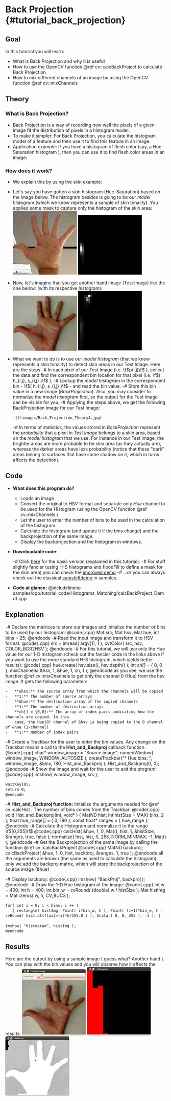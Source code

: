 Back Projection {#tutorial_back_projection}
===============

Goal
----

In this tutorial you will learn:

-   What is Back Projection and why it is useful
-   How to use the OpenCV function @ref cv::calcBackProject to calculate Back Projection
-   How to mix different channels of an image by using the OpenCV function @ref cv::mixChannels

Theory
------

### What is Back Projection?

-   Back Projection is a way of recording how well the pixels of a given image fit the distribution
    of pixels in a histogram model.
-   To make it simpler: For Back Projection, you calculate the histogram model of a feature and then
    use it to find this feature in an image.
-   Application example: If you have a histogram of flesh color (say, a Hue-Saturation histogram ),
    then you can use it to find flesh color areas in an image:

### How does it work?

-   We explain this by using the skin example:
-   Let's say you have gotten a skin histogram (Hue-Saturation) based on the image below. The
    histogram besides is going to be our *model histogram* (which we know represents a sample of
    skin tonality). You applied some mask to capture only the histogram of the skin area:
    ![T0](images/Back_Projection_Theory0.jpg)
    ![T1](images/Back_Projection_Theory1.jpg)

-   Now, let's imagine that you get another hand image (Test Image) like the one below: (with its
    respective histogram):
    ![T2](images/Back_Projection_Theory2.jpg)
    ![T3](images/Back_Projection_Theory3.jpg)


-   What we want to do is to use our *model histogram* (that we know represents a skin tonality) to
    detect skin areas in our Test Image. Here are the steps
    -#  In each pixel of our Test Image (i.e. \f$p(i,j)\f$ ), collect the data and find the
        correspondent bin location for that pixel (i.e. \f$( h_{i,j}, s_{i,j} )\f$ ).
    -#  Lookup the *model histogram* in the correspondent bin - \f$( h_{i,j}, s_{i,j} )\f$ - and read
        the bin value.
    -#  Store this bin value in a new image (*BackProjection*). Also, you may consider to normalize
        the *model histogram* first, so the output for the Test Image can be visible for you.
    -#  Applying the steps above, we get the following BackProjection image for our Test Image:

        ![](images/Back_Projection_Theory4.jpg)

    -#  In terms of statistics, the values stored in *BackProjection* represent the *probability*
        that a pixel in *Test Image* belongs to a skin area, based on the *model histogram* that we
        use. For instance in our Test image, the brighter areas are more probable to be skin area
        (as they actually are), whereas the darker areas have less probability (notice that these
        "dark" areas belong to surfaces that have some shadow on it, which in turns affects the
        detection).

Code
----

-   **What does this program do?**
    -   Loads an image
    -   Convert the original to HSV format and separate only *Hue* channel to be used for the
        Histogram (using the OpenCV function @ref cv::mixChannels )
    -   Let the user to enter the number of bins to be used in the calculation of the histogram.
    -   Calculate the histogram (and update it if the bins change) and the backprojection of the
        same image.
    -   Display the backprojection and the histogram in windows.
-   **Downloadable code**:

    -#  Click
        [here](https://github.com/Itseez/opencv/tree/master/samples/cpp/tutorial_code/Histograms_Matching/calcBackProject_Demo1.cpp)
        for the basic version (explained in this tutorial).
    -#  For stuff slightly fancier (using H-S histograms and floodFill to define a mask for the
        skin area) you can check the [improved
        demo](https://github.com/Itseez/opencv/tree/master/samples/cpp/tutorial_code/Histograms_Matching/calcBackProject_Demo2.cpp)
    -#  ...or you can always check out the classical
        [camshiftdemo](https://github.com/Itseez/opencv/tree/master/samples/cpp/camshiftdemo.cpp)
        in samples.

-   **Code at glance:**
@includelineno samples/cpp/tutorial_code/Histograms_Matching/calcBackProject_Demo1.cpp

Explanation
-----------

-#  Declare the matrices to store our images and initialize the number of bins to be used by our
    histogram:
    @code{.cpp}
    Mat src; Mat hsv; Mat hue;
    int bins = 25;
    @endcode
-#  Read the input image and transform it to HSV format:
    @code{.cpp}
    src = imread( argv[1], 1 );
    cvtColor( src, hsv, COLOR_BGR2HSV );
    @endcode
-#  For this tutorial, we will use only the Hue value for our 1-D histogram (check out the fancier
    code in the links above if you want to use the more standard H-S histogram, which yields better
    results):
    @code{.cpp}
    hue.create( hsv.size(), hsv.depth() );
    int ch[] = { 0, 0 };
    mixChannels( &hsv, 1, &hue, 1, ch, 1 );
    @endcode
    as you see, we use the function @ref cv::mixChannels to get only the channel 0 (Hue) from
    the hsv image. It gets the following parameters:

    -   **&hsv:** The source array from which the channels will be copied
    -   **1:** The number of source arrays
    -   **&hue:** The destination array of the copied channels
    -   **1:** The number of destination arrays
    -   **ch[] = {0,0}:** The array of index pairs indicating how the channels are copied. In this
        case, the Hue(0) channel of &hsv is being copied to the 0 channel of &hue (1-channel)
    -   **1:** Number of index pairs

-#  Create a Trackbar for the user to enter the bin values. Any change on the Trackbar means a call
    to the **Hist_and_Backproj** callback function.
    @code{.cpp}
    char* window_image = "Source image";
    namedWindow( window_image, WINDOW_AUTOSIZE );
    createTrackbar("* Hue  bins: ", window_image, &bins, 180, Hist_and_Backproj );
    Hist_and_Backproj(0, 0);
    @endcode
-#  Show the image and wait for the user to exit the program:
    @code{.cpp}
    imshow( window_image, src );

    waitKey(0);
    return 0;
    @endcode
-#  **Hist_and_Backproj function:** Initialize the arguments needed for @ref cv::calcHist . The
    number of bins comes from the Trackbar:
    @code{.cpp}
    void Hist_and_Backproj(int, void* )
    {
      MatND hist;
      int histSize = MAX( bins, 2 );
      float hue_range[] = { 0, 180 };
      const float* ranges = { hue_range };
    @endcode
-#  Calculate the Histogram and normalize it to the range \f$[0,255]\f$
    @code{.cpp}
    calcHist( &hue, 1, 0, Mat(), hist, 1, &histSize, &ranges, true, false );
    normalize( hist, hist, 0, 255, NORM_MINMAX, -1, Mat() );
    @endcode
-#  Get the Backprojection of the same image by calling the function @ref cv::calcBackProject
    @code{.cpp}
    MatND backproj;
    calcBackProject( &hue, 1, 0, hist, backproj, &ranges, 1, true );
    @endcode
    all the arguments are known (the same as used to calculate the histogram), only we add the
    backproj matrix, which will store the backprojection of the source image (&hue)

-#  Display backproj:
    @code{.cpp}
    imshow( "BackProj", backproj );
    @endcode
-#  Draw the 1-D Hue histogram of the image:
    @code{.cpp}
    int w = 400; int h = 400;
    int bin_w = cvRound( (double) w / histSize );
    Mat histImg = Mat::zeros( w, h, CV_8UC3 );

    for( int i = 0; i < bins; i ++ )
       { rectangle( histImg, Point( i*bin_w, h ), Point( (i+1)*bin_w, h - cvRound( hist.at<float>(i)*h/255.0 ) ), Scalar( 0, 0, 255 ), -1 ); }

    imshow( "Histogram", histImg );
    @endcode

Results
-------

Here are the output by using a sample image ( guess what? Another hand ). You can play with the
bin values and you will observe how it affects the results:
![R0](images/Back_Projection1_Source_Image.jpg)
![R1](images/Back_Projection1_Histogram.jpg)
![R2](images/Back_Projection1_BackProj.jpg)
